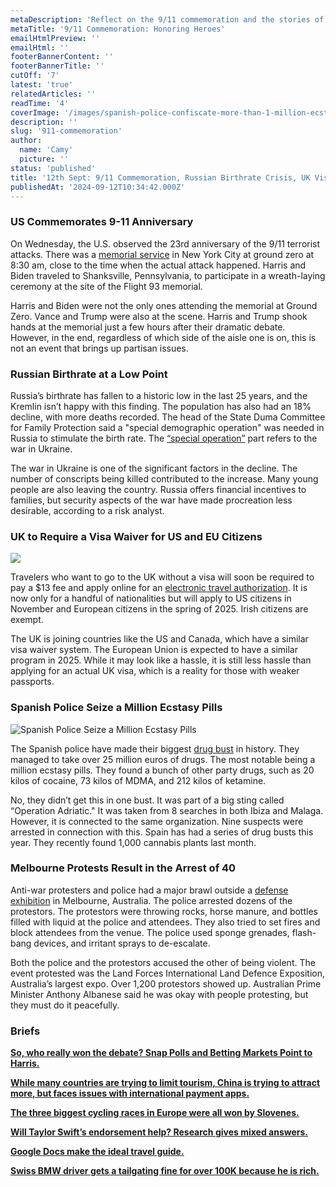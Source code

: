 ```yaml
---
metaDescription: 'Reflect on the 9/11 commemoration and the stories of heroism that define resilience and remembrance. A look back at history.'
metaTitle: '9/11 Commemoration: Honoring Heroes'
emailHtmlPreview: ''
emailHtml: ''
footerBannerContent: ''
footerBannerTitle: ''
cutOff: '7'
latest: 'true'
relatedArticles: ''
readTime: '4'
coverImage: '/images/spanish-police-confiscate-more-than-1-million-ecstasy-pills-cxOD.webp'
description: ''
slug: '911-commemoration'
author:
  name: 'Camy'
  picture: ''
status: 'published'
title: '12th Sept: 9/11 Commemoration, Russian Birthrate Crisis, UK Visa Waiver Requirements'
publishedAt: '2024-09-12T10:34:42.000Z'
---
```


### US Commemorates 9-11 Anniversary

On Wednesday, the U.S. observed the 23rd anniversary of the 9/11 terrorist attacks. There was a [memorial service](https://www.nbcnews.com/politics/2024-election/harris-trump-attend-911-ceremony-hours-first-debate-rcna170494) in New York City at ground zero at 8:30 am, close to the time when the actual attack happened. Harris and Biden traveled to Shanksville, Pennsylvania, to participate in a wreath-laying ceremony at the site of the Flight 93 memorial.

Harris and Biden were not the only ones attending the memorial at Ground Zero. Vance and Trump were also at the scene. Harris and Trump shook hands at the memorial just a few hours after their dramatic debate. However, in the end, regardless of which side of the aisle one is on, this is not an event that brings up partisan issues.

### Russian Birthrate at a Low Point

Russia’s birthrate has fallen to a historic low in the last 25 years, and the Kremlin isn’t happy with this finding. The population has also had an 18% decline, with more deaths recorded. The head of the State Duma Committee for Family Protection said a "special demographic operation" was needed in Russia to stimulate the birth rate. The [“special operation”](https://www.euronews.com/2024/09/10/russias-birth-rate-drops-to-its-lowest-in-a-quarter-century-data-shows) part refers to the war in Ukraine.

The war in Ukraine is one of the significant factors in the decline. The number of conscripts being killed contributed to the increase. Many young people are also leaving the country. Russia offers financial incentives to families, but security aspects of the war have made procreation less desirable, according to a risk analyst.

### UK to Require a Visa Waiver for US and EU Citizens

![](/images/uk-to-require-visa-waiver-in-2025-for-everyone-else-that-doesn-t-need-a-visa-for-uk-c3NT.webp)

Travelers who want to go to the UK without a visa will soon be required to pay a $13 fee and apply online for an [electronic travel authorization](https://edition.cnn.com/2024/09/10/travel/european-travelers-uk-entry-fee-eta/index.html). It is now only for a handful of nationalities but will apply to US citizens in November and European citizens in the spring of 2025. Irish citizens are exempt.

The UK is joining countries like the US and Canada, which have a similar visa waiver system. The European Union is expected to have a similar program in 2025. While it may look like a hassle, it is still less hassle than applying for an actual UK visa, which is a reality for those with weaker passports.

### Spanish Police Seize a Million Ecstasy Pills

![Spanish Police Seize a Million Ecstasy Pills](/images/spanish-police-confiscate-more-than-1-million-ecstasy-pills-g5Nj.webp)

The Spanish police have made their biggest [drug bust](https://www.euronews.com/2024/09/10/spanish-police-confiscate-more-than-1-million-ecstasy-pills) in history. They managed to take over 25 million euros of drugs. The most notable being a million ecstasy pills. They found a bunch of other party drugs, such as 20 kilos of cocaine, 73 kilos of MDMA, and 212 kilos of ketamine.

No, they didn’t get this in one bust. It was part of a big sting called “Operation Adriatic." It was taken from 8 searches in both Ibiza and Malaga. However, it is connected to the same organization. Nine suspects were arrested in connection with this. Spain has had a series of drug busts this year. They recently found 1,000 cannabis plants last month.

### Melbourne Protests Result in the Arrest of 40

Anti-war protesters and police had a major brawl outside a [defense exhibition](https://www.reuters.com/world/asia-pacific/anti-war-protesters-police-clash-outside-melbourne-defence-expo-2024-09-10/) in Melbourne, Australia. The police arrested dozens of the protestors. The protestors were throwing rocks, horse manure, and bottles filled with liquid at the police and attendees. They also tried to set fires and block attendees from the venue. The police used sponge grenades, flash-bang devices, and irritant sprays to de-escalate.

Both the police and the protestors accused the other of being violent. The event protested was the Land Forces International Land Defence Exposition, Australia’s largest expo. Over 1,200 protestors showed up. Australian Prime Minister Anthony Albanese said he was okay with people protesting, but they must do it peacefully.

### Briefs

[**So, who really won the debate? Snap Polls and Betting Markets Point to Harris.**](https://www.bbc.com/news/articles/c4gdnl9pg1wo)

[**While many countries are trying to limit tourism, China is trying to attract more, but faces issues with international payment apps.**](https://edition.cnn.com/2024/09/10/travel/china-travel-tips-visas-mobile-payments-intl-hnk/index.html)

[**The three biggest cycling races in Europe were all won by Slovenes.**](https://www.slovenia.info/en/press-centre/news-of-the-tourism-press-agency/29615-three-wins-in-the-biggest-races-two-cyclists-one-home-country-slovenia)

[**Will Taylor Swift’s endorsement help? Research gives mixed answers.**](https://www.npr.org/2024/09/11/nx-s1-5108695/taylor-swift-endorsement-kamala-harris)

[**Google Docs make the ideal travel guide.**](https://www.thrillist.com/travel/nation/google-docs-are-the-ideal-travel-guides)

[**Swiss BMW driver gets a tailgating fine for over 100K because he is rich.**](https://www.thedrive.com/news/swiss-bmw-driver-slammed-with-116000-tailgating-fine-because-hes-rich)